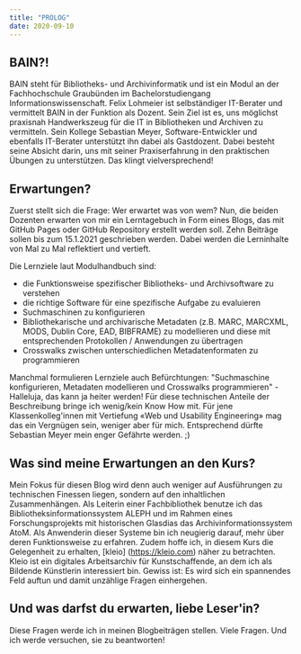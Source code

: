 ```yaml
---
title: "PROLOG"
date: 2020-09-10
---
```


## BAIN?!

BAIN steht für Bibliotheks- und Archivinformatik und ist ein Modul an der Fachhochschule Graubünden im Bachelorstudiengang Informationswissenschaft. Felix Lohmeier ist selbständiger IT-Berater und vermittelt BAIN in der Funktion als Dozent. Sein Ziel ist es, uns möglichst praxisnah Handwerkszeug für die IT in Bibliotheken und Archiven zu vermitteln. Sein Kollege Sebastian Meyer, Software-Entwickler und ebenfalls IT-Berater unterstützt ihn dabei als Gastdozent. Dabei besteht seine Absicht darin, uns mit seiner Praxiserfahrung in den praktischen Übungen zu unterstützen. Das klingt vielversprechend!

## Erwartungen?

Zuerst stellt sich die Frage: Wer erwartet was von wem? Nun, die beiden Dozenten erwarten von mir ein Lerntagebuch in Form eines Blogs, das mit GitHub Pages oder GitHub Repository erstellt werden soll. Zehn Beiträge sollen bis zum 15.1.2021 geschrieben werden. Dabei werden die Lerninhalte von Mal zu Mal reflektiert und vertieft.

Die Lernziele laut Modulhandbuch sind:
- die Funktionsweise spezifischer Bibliotheks- und Archivsoftware zu verstehen
- die richtige Software für eine spezifische Aufgabe zu evaluieren
- Suchmaschinen zu konfigurieren
- Bibliothekarische und archivarische Metadaten (z.B. MARC, MARCXML, MODS, Dublin Core, EAD, BIBFRAME) zu modellieren und diese mit entsprechenden Protokollen / Anwendungen zu übertragen
- Crosswalks zwischen unterschiedlichen Metadatenformaten zu programmieren

Manchmal formulieren Lernziele auch Befürchtungen: "Suchmaschine konfigurieren, Metadaten modellieren und Crosswalks programmieren" - Halleluja, das kann ja heiter werden! Für diese technischen Anteile der Beschreibung bringe ich wenig/kein Know How mit. Für jene Klassenkolleg'innen mit Vertiefung «Web und Usability Engineering» mag das ein Vergnügen sein, weniger aber für mich. Entsprechend dürfte Sebastian Meyer mein enger Gefährte werden. ;)

## Was sind meine Erwartungen an den Kurs?

Mein Fokus für diesen Blog wird denn auch weniger auf Ausführungen zu technischen Finessen liegen, sondern auf den inhaltlichen Zusammenhängen. Als Leiterin einer Fachbibliothek benutze ich das Bibliotheksinformationssystem ALEPH und im Rahmen eines Forschungsprojekts mit historischen Glasdias das Archivinformationssystem AtoM. Als Anwenderin dieser Systeme bin ich neugierig darauf, mehr über deren Funktionsweise zu erfahren. Zudem hoffe ich, in diesem Kurs die Gelegenheit zu erhalten, [kleio] (https://kleio.com) näher zu betrachten. Kleio ist ein digitales Arbeitsarchiv für Kunstschaffende, an dem ich als Bildende Künstlerin interessiert bin. Gewiss ist: Es wird sich ein spannendes Feld auftun und damit unzählige Fragen einhergehen. 

## Und was darfst du erwarten, liebe Leser'in?

Diese Fragen werde ich in meinen Blogbeiträgen stellen. Viele Fragen. Und ich werde versuchen, sie zu beantworten!



